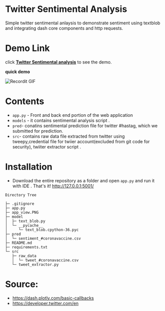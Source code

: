 # Twitter Sentimental Analysis 

Simple twitter sentimental anlaysis  to demonstrate sentiment using textblob  and integrating dash core components and http requests. 

# Demo Link 


click <a href="https://youtu.be/3Ecmhl2sE2U" target="_blank">**Twitter Sentimental analysis**</a> to see the demo.

**quick demo**

![Recordit GIF](http://g.recordit.co/fTmfdPxs17.gif)


# Contents

* ```app.py``` - Front and back end portion of the web application 
* ```models``` - it contains sentimental analysis script .
* ```pred```- conatins sentimental prediction file for twitter #hastag, which we submitted for prediction.
* ```src```- contains raw data file extracted from twitter using tweepy,credential file for twiier account(excluded from git code for security), twiiter extractor script  .

# Installation

* Download the entire repository as a folder and open ```app.py``` and run it with IDE . That's it!
   http://127.0.0.1:5001/
   

```
Directory Tree

├─ .gitignore
├─ app.py
├─ app_view.PNG
├─ model
│  ├─ text_blob.py
│  └─ __pycache__
│     └─ text_blob.cpython-36.pyc
├─ pred
│  └─ sentiment_#coronavaccine.csv
├─ README.md
├─ requirements.txt
└─ src
   ├─ raw_data
   │  └─ tweet_#coronavaccine.csv
   └─ tweet_extractor.py

```

# Source: 

 *  https://dash.plotly.com/basic-callbacks
 *  https://developer.twitter.com/en
